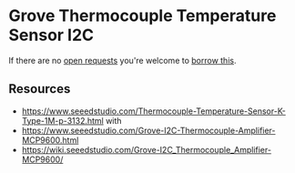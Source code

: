 # Grove Thermocouple Temperature Sensor I2C
If there are no [open requests](../../../../issues?q=is%3Aissue+is%3Aopen+%22Grove+Thermocouple+Temperature+Sensor+I2C%22+in%3Atitle) you're welcome to [borrow this](../../../../issues/new?title=Borrow+request+for+Grove+Thermocouple+Temperature+Sensor+I2C&body=1+piece+of+%5Bthis%5D%28..%2Fblob%2Fmain%2F.%2FHardware%2FSensors%2FGrove_Thermocouple_Temperature_Sensor_I2C.md%29+for+~2+weeks.).

## Resources
- https://www.seeedstudio.com/Thermocouple-Temperature-Sensor-K-Type-1M-p-3132.html with
- https://www.seeedstudio.com/Grove-I2C-Thermocouple-Amplifier-MCP9600.html
- https://wiki.seeedstudio.com/Grove-I2C_Thermocouple_Amplifier-MCP9600/
